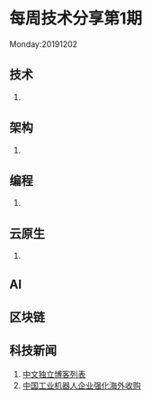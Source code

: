# 每周技术分享第1期
Monday:20191202

## 技术
1. 

## 架构
1. 

## 编程
1. 
  
## 云原生
1. 


## AI


## 区块链


## 科技新闻
1. [中文独立博客列表](https://github.com/timqian/chinese-independent-blogs)
2. [中国工业机器人企业强化海外收购](https://www.zaobao.com/realtime/china/story20191203-1010308)

